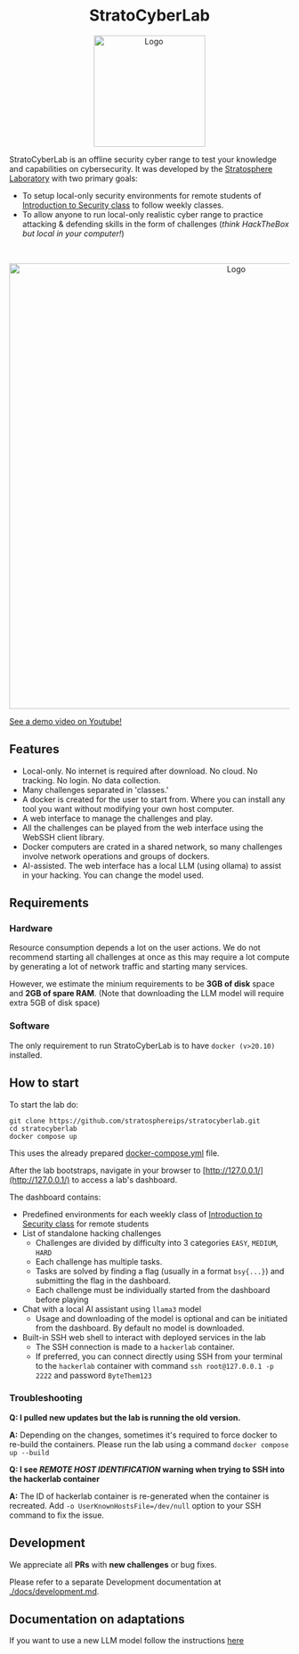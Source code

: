 <h1 align="center">StratoCyberLab</h1>

<p align="center">
  <img src="https://github.com/stratosphereips/BSY-playground/assets/26445918/1898de8c-840f-46a5-ad73-fca0b9b84c14" alt="Logo" width="200"/>
</p>


StratoCyberLab is an offline security cyber range to test your knowledge and capabilities on cybersecurity. It was developed by the [Stratosphere Laboratory](https://www.stratosphereips.org/) with two primary goals:

* To setup local-only security environments for remote students of [Introduction to Security class](https://cybersecurity.bsy.fel.cvut.cz/) to follow weekly classes.
* To allow anyone to run local-only realistic cyber range to practice attacking & defending skills in the form of challenges (_think HackTheBox but local in your computer!_)

<br>

<p align="center">
  <img src="https://github.com/user-attachments/assets/458dc8eb-c164-4615-8ad6-27745f732342" alt="Logo" width="800"/>
</p>

[See a demo video on Youtube!](https://www.youtube.com/watch?v=dkNBveT3Sqg) 

## Features
* Local-only. No internet is required after download. No cloud. No tracking. No login. No data collection.
* Many challenges separated in 'classes.'
* A docker is created for the user to start from. Where you can install any tool you want without modifying your own host computer.
* A web interface to manage the challenges and play.
* All the challenges can be played from the web interface using the WebSSH client library.
* Docker computers are crated in a shared network, so many challenges involve network operations and groups of dockers.
* AI-assisted. The web interface has a local LLM (using ollama) to assist in your hacking. You can change the model used.

## Requirements

### Hardware
Resource consumption depends a lot on the user actions. We do not recommend starting all challenges at once
as this may require a lot compute by generating a lot of network traffic and starting many services.

However, we estimate the minium requirements to be **3GB of disk** space and **2GB of spare RAM**. (Note that downloading the LLM model will require extra 5GB of disk space)   

### Software
The only requirement to run StratoCyberLab is to have `docker (v>20.10)` installed.

## How to start



To start the lab do:
```
git clone https://github.com/stratosphereips/stratocyberlab.git
cd stratocyberlab
docker compose up
```

This uses the already prepared [docker-compose.yml](./docker-compose.yml) file.


After the lab bootstraps, navigate in your browser to [http://127.0.0.1/](http://127.0.0.1/) to access a lab's dashboard. 

The dashboard contains:
* Predefined environments for each weekly class of [Introduction to Security class](https://cybersecurity.bsy.fel.cvut.cz/) for remote students
* List of standalone hacking challenges 
    * Challenges are divided by difficulty into 3 categories `EASY`, `MEDIUM`, `HARD`
    * Each challenge has multiple tasks. 
    * Tasks are solved by finding a flag (usually in a format `bsy{...}`) and submitting the flag in the dashboard.
    * Each challenge must be individually started from the dashboard before playing
* Chat with a local AI assistant using `llama3` model
    * Usage and downloading of the model is optional and can be initiated from the dashboard. By default no model is downloaded.
* Built-in SSH web shell to interact with deployed services in the lab
    * The SSH connection is made to a `hackerlab` container. 
    * If preferred, you can connect directly using SSH from your terminal to the `hackerlab` container with command
`ssh root@127.0.0.1 -p 2222` and password `ByteThem123`


### Troubleshooting

**Q: I pulled new updates but the lab is running the old version.**

**A:** Depending on the changes, sometimes it's required to force docker to re-build the containers. Please run the lab using a command `docker compose up --build` 


**Q: I see _REMOTE HOST IDENTIFICATION_ warning when trying to SSH into the hackerlab container**

**A:** The ID of hackerlab container is re-generated when the container is recreated. Add `-o UserKnownHostsFile=/dev/null` option to your SSH command to fix the issue.

## Development

We appreciate all **PRs** with **new challenges** or bug fixes.

Please refer to a separate Development documentation at [./docs/development.md](./docs/development.md).

## Documentation on adaptations

If you want to use a new LLM model follow the instructions [here](https://github.com/stratosphereips/stratocyberlab/blob/main/docs/add-new-llm-model.md)
